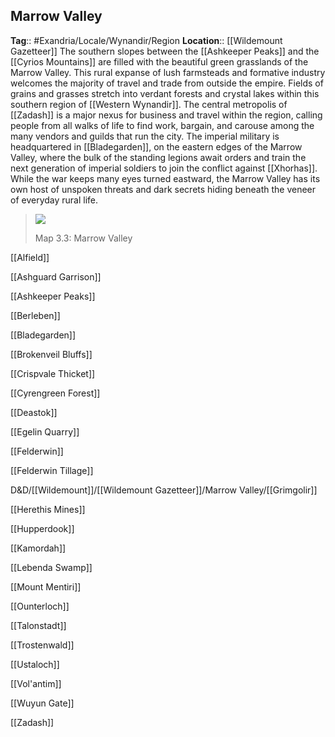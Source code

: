 ## Marrow Valley
**Tag**:: #Exandria/Locale/Wynandir/Region
**Location**:: [[Wildemount Gazetteer]]
The southern slopes between the [[Ashkeeper Peaks]] and the [[Cyrios Mountains]] are filled with the beautiful green grasslands of the Marrow Valley. This rural expanse of lush farmsteads and formative industry welcomes the majority of travel and trade from outside the empire. Fields of grains and grasses stretch into verdant forests and crystal lakes within this southern region of [[Western Wynandir]]. The central metropolis of [[Zadash]] is a major nexus for business and travel within the region, calling people from all walks of life to find work, bargain, and carouse among the many vendors and guilds that run the city. The imperial military is headquartered in [[Bladegarden]], on the eastern edges of the Marrow Valley, where the bulk of the standing legions await orders and train the next generation of imperial soldiers to join the conflict against [[Xhorhas]]. While the war keeps many eyes turned eastward, the Marrow Valley has its own host of unspoken threats and dark secrets hiding beneath the veneer of everyday rural life.

> ![](https://media.dndbeyond.com/compendium-images/egtw/yDOyqyOocErRgYJK/3.3-Marrow-Valley.png)
> 
> Map 3.3: Marrow Valley


[[Alfield]]

[[Ashguard Garrison]]

[[Ashkeeper Peaks]]

[[Berleben]]

[[Bladegarden]]

[[Brokenveil Bluffs]]

[[Crispvale Thicket]]

[[Cyrengreen Forest]]

[[Deastok]]

[[Egelin Quarry]]

[[Felderwin]]

[[Felderwin Tillage]]

D&D/[[Wildemount]]/[[Wildemount Gazetteer]]/Marrow Valley/[[Grimgolir]]

[[Herethis Mines]]

[[Hupperdook]]

[[Kamordah]]

[[Lebenda Swamp]]

[[Mount Mentiri]]

[[Ounterloch]]

[[Talonstadt]]

[[Trostenwald]]

[[Ustaloch]]

[[Vol'antim]]

[[Wuyun Gate]]

[[Zadash]]